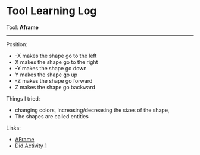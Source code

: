 # Tool Learning Log

Tool: **Aframe**

---

Position:
* -X makes the shape go to the left
* X makes the shape go to the right
* -Y makes the shape go down
* Y makes the shape go up
* -Z makes the shape go forward
* Z makes the shape go backward

Things I tried:
* changing colors, increasing/decreasing the sizes of the shape,
* The shapes are called entities
  
Links:

* [AFrame](https://aframe.io/docs/1.5.0/introduction/html-and-primitives.html)
* [Did Activity 1](https://docs.google.com/presentation/d/1nsptrTVH5fI2NpvmmE3PffaUNODlpyxpB-LgH4Eko5A/edit#slide=id.g84acedc9de_0_70)


<!--
* Links you used today (websites, videos, etc)
* Things you tried, progress you made, etc
* Challenges, a-ha moments, etc
* Questions you still have
* What you're going to try next
-->
